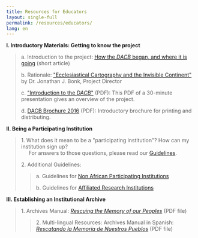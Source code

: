 ```yaml
---
title: Resources for Educators
layout: single-full
permalink: /resources/educators/
lang: en
---
```


**I. Introductory Materials: Getting to know the project**

> a. Introduction to the project: [How the _DACB_ began, and where it is going](introduction.html) (short article)  
>   
> b. Rationale: ["Ecclesiastical Cartography and the Invisible Continent"](xnmaps.html) by Dr. Jonathan J. Bonk, Project Director  
>   
> c. ["Introduction to the _DACB_"](intro-dacb-web.pdf) (PDF): This PDF of a 30-minute presentation gives an overview of the project.  
>   
> d. [DACB Brochure 2016](DACB-brochure2016-web.pdf) (PDF): Introductory brochure for printing and distributing.

**II. Being a Participating Institution**

> 1\. What does it mean to be a "participating institution"? How can my institution sign up?  
>      For answers to those questions, please read our [Guidelines](guidelines.html).  
>   
> 2\. Additional Guidelines:
>
> > a. Guidelines for [Non African Participating Institutions](guidelines-nonafrica.html)  
> >   
> > b. Guidelines for [Affiliated Research Institutions](guidelines-researchinstit.html)

**III. Establishing an Institutional Archive**  

> 1\. Archives Manual: [_Rescuing the Memory of our Peoples_](ArchivesManual-English.pdf) (PDF file)  
>   
>
> > 2\. Multi-lingual Resources: Archives Manual in Spanish: [_Rescatando la Memoria de Nuestros Pueblos_](ArchivesManual-Spanish.pdf) (PDF file)
